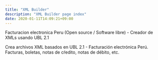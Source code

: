 ```yaml
---
title: "XML Builder"
description: "XML Builder page index"
date: 2020-01-11T14:09:21+09:00
---
```


Facturacion electronica Peru (Open source / Software libre) - Creador de XMLs usando UBL 2.1

Crea archivos XML basados en UBL 2.1 - Facturación electrónica Perú. Facturas, boletas, notas de cŕedito, notas de débito, etc.
